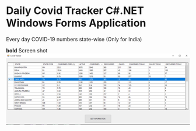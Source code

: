 # Daily Covid Tracker C#.NET Windows Forms Application
Every day COVID-19 numbers state-wise (Only for India) 

**bold** Screen shot
![GitHub Logo](/Screenshot.png)
